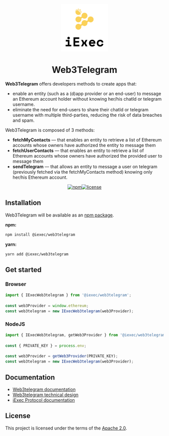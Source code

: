 <p align="center">
  <a href="https://iex.ec/" rel="noopener" target="_blank"><img width="150" src="./logo-iexec.png" alt="iExec logo"/></a>
</p>

<h1 align="center">Web3Telegram</h1>

**Web3Telegram** offers developers methods to create apps that:

- enable an entity (such as a (d)app provider or an end-user) to message an Ethereum account holder without knowing her/his chatId or telegram username.
- eliminate the need for end-users to share their chatId or telegram username with multiple third-parties, reducing the risk of data breaches and spam.

Web3Telegram is composed of 3 methods:

- **fetchMyContacts** — that enables an entity to retrieve a list of Ethereum accounts whose owners have authorized the entity to message them
- **fetchUserContacts** — that enables an entity to retrieve a list of Ethereum accounts whose owners have authorized the provided user to message them
- **sendTelegram** — that allows an entity to message a user on telegram (previously fetched via the fetchMyContacts method) knowing only her/his Ethereum account.

<div align="center">

[![npm](https://img.shields.io/npm/v/@iexec/web3telegram)](https://www.npmjs.com/package/@iexec/web3telegram)[![license](https://img.shields.io/badge/license-Apache%202-blue)](/LICENSE)

</div>

## Installation

Web3Telegram will be available as an [npm package](https://www.npmjs.com/package/@iexec/web3telegram).

**npm:**

```sh
npm install @iexec/web3telegram
```

**yarn:**

```sh
yarn add @iexec/web3telegram
```

## Get started

### Browser

```ts
import { IExecWeb3telegram } from '@iexec/web3telegram';

const web3Provider = window.ethereum;
const web3telegram = new IExecWeb3telegram(web3Provider);
```

### NodeJS

```ts
import { IExecWeb3telegram, getWeb3Provider } from '@iexec/web3telegram';

const { PRIVATE_KEY } = process.env;

const web3Provider = getWeb3Provider(PRIVATE_KEY);
const web3telegram = new IExecWeb3telegram(web3Provider);
```

## Documentation

- [Web3telegram documentation](https://tools.docs.iex.ec/tools/web3telegram)
- [Web3telegram technical design](./technical-design/index.md)
- [iExec Protocol documentation](https://protocol.docs.iex.ec)

## License

This project is licensed under the terms of the [Apache 2.0](/LICENSE).
